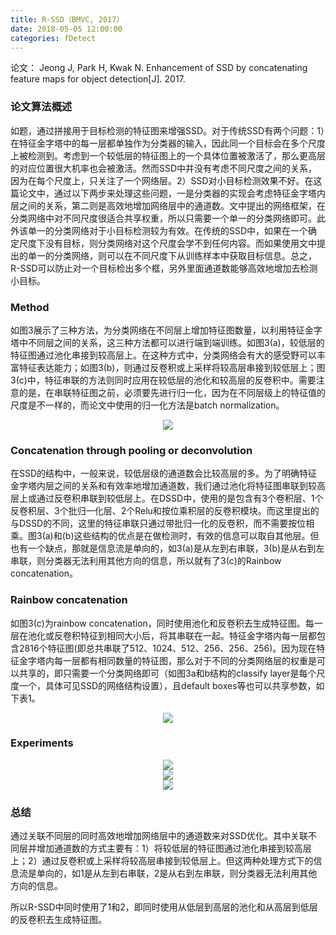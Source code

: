 ```yaml
---
title: R-SSD（BMVC, 2017）
date: 2018-05-05 12:00:00
categories: fDetect
---
```


<script type="text/javascript" src="http://cdn.mathjax.org/mathjax/latest/MathJax.js?config=default"></script>

论文： Jeong J, Park H, Kwak N. Enhancement of SSD by concatenating feature maps for object detection[J]. 2017.

### 论文算法概述

   如题，通过拼接用于目标检测的特征图来增强SSD。对于传统SSD有两个问题：1）在特征金字塔中的每一层都单独作为分类器的输入，因此同一个目标会在多个尺度上被检测到。考虑到一个较低层的特征图上的一个具体位置被激活了，那么更高层的对应位置很大机率也会被激活。然而SSD中并没有考虑不同尺度之间的关系，因为在每个尺度上，只关注了一个网络层。2）SSD对小目标检测效果不好。在这篇论文中，通过以下两步来处理这些问题，一是分类器的实现会考虑特征金字塔内层之间的关系，第二则是高效地增加网络层中的通道数。文中提出的网络框架，在分类网络中对不同尺度很适合共享权重，所以只需要一个单一的分类网络即可。此外该单一的分类网络对于小目标检测较为有效。在传统的SSD中，如果在一个确定尺度下没有目标，则分类网络对这个尺度会学不到任何内容。而如果使用文中提出的单一的分类网络，则可以在不同尺度下从训练样本中获取目标信息。总之，R-SSD可以防止对一个目标检出多个框，另外里面通道数能够高效地增加去检测小目标。
   
### Method

   如图3展示了三种方法，为分类网络在不同层上增加特征图数量，以利用特征金字塔中不同层之间的关系，这三种方法都可以进行端到端训练。如图3(a)，较低层的特征图通过池化串接到较高层上。在这种方式中，分类网络会有大的感受野可以丰富特征表达能力；如图3(b)，则通过反卷积或上采样将较高层串接到较低层上；图3(c)中，特征串联的方法则同时应用在较低层的池化和较高层的反卷积中。需要注意的是，在串联特征图之前，必须要先进行归一化，因为在不同层级上的特征值的尺度是不一样的，而论文中使用的归一化方法是batch normalization。
   
<center><img src="{{ site.baseurl }}/images/pdDetect/rssd1.png"></center>

### Concatenation through pooling or deconvolution

   在SSD的结构中，一般来说，较低层级的通道数会比较高层的多。为了明确特征金字塔内层之间的关系和有效率地增加通道数，我们通过池化将特征图串联到较高层上或通过反卷积串联到较低层上。在DSSD中，使用的是包含有3个卷积层、1个反卷积层、3个批归一化层、2个Relu和按位乘积层的反卷积模块。而这里提出的与DSSD的不同，这里的特征串联只通过带批归一化的反卷积，而不需要按位相乘。图3(a)和(b)这些结构的优点是在做检测时，有效的信息可以取自其他层。但也有一个缺点，那就是信息流是单向的，如3(a)是从左到右串联，3(b)是从右到左串联，则分类器无法利用其他方向的信息，所以就有了3(c)的Rainbow concatenation。
   
### Rainbow concatenation

   如图3(c)为rainbow concatenation，同时使用池化和反卷积去生成特征图。每一层在池化或反卷积特征到相同大小后，将其串联在一起。特征金字塔内每一层都包含2816个特征图(即总共串联了512、1024、512、256、256、256)。因为现在特征金字塔内每一层都有相同数量的特征图，那么对于不同的分类网络层的权重是可以共享的，即只需要一个分类网络即可（如图3a和b结构的classify layer是每个尺度一个，具体可见SSD的网络结构设置），且default boxes等也可以共享参数，如下表1。
   
<center><img src="{{ site.baseurl }}/images/pdDetect/rssd2.png"></center>

### Experiments

<center><img src="{{ site.baseurl }}/images/pdDetect/rssd3.png"></center>

<center><img src="{{ site.baseurl }}/images/pdDetect/rssd4.png"></center>

<center><img src="{{ site.baseurl }}/images/pdDetect/rssd5.png"></center>

### 总结

   通过关联不同层的同时高效地增加网络层中的通道数来对SSD优化。其中关联不同层并增加通道数的方式主要有：1）将较低层的特征图通过池化串接到较高层上；2）通过反卷积或上采样将较高层串接到较低层上。但这两种处理方式下的信息流是单向的，如1是从左到右串联，2是从右到左串联，则分类器无法利用其他方向的信息。

   所以R-SSD中同时使用了1和2，即同时使用从低层到高层的池化和从高层到低层的反卷积去生成特征图。